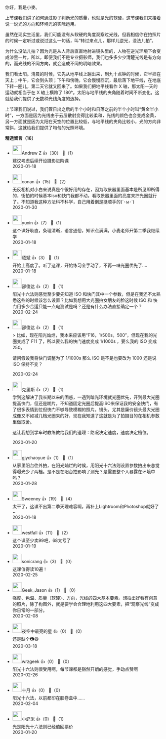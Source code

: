 你好，我是小麥。

上节课我们讲了如何通过影子判断光的质量，也就是光的软硬，这节课我们来接着说一说光的方向和环境光的实际运用。

虽然在现实生活里，我们可能没有从软硬的角度观察过光线，但我相信你在拍照片的时候一定听过或说过这么一句话，叫“转过来点儿，那样儿逆光，没法儿拍”。

为什么没法儿拍？因为光是从人背后直直地射进镜头里的，人物在逆光环境下会变成漆黑一片。所以，即便我们不是专业摄影师，我们也多多少少清楚光线是有方向的，而光线的不同方向，就会造成不同的明暗效果。

我们看太阳。清晨的时候，它先从地平线上蹦出来，到九十点钟的时候，它半挂在天上；中午，它会到头顶；下午和傍晚，它会慢慢西沉，最后落下地平线，在地底下转一圈儿，第二天它就又回来了。如果我们把地平线看作 X 轴，那太阳一天的运动就相当于在 X 轴上横跨了 180°。太阳与地平线的夹角随着时间不断变化，这就给我们提供了无数种光线角度的选择。

上节课我们说过，我们管日出之后的半个小时和日落之前的半个小时叫“黄金半小时”，一方面是因为光线由于云层散射变得比较柔和，光线的颜色也会变成金黄，另一方面就是因为太阳在天空的位置比较低，与地平线的夹角比较小，光的方向非常斜，这就给我们提供了均匀的光照环境。
<div><strong>精选留言（16）</strong></div><ul>
<li><img src="https://static001.geekbang.org/account/avatar/00/14/74/66/c0b933de.jpg" width="30px"><span>Andrew Z</span> 👍（30） 💬（1）<div>建议考虑后续开设摄影进阶课</div>2020-01-18</li><br/><li><img src="https://static001.geekbang.org/account/avatar/00/1b/63/1c/026fddf6.jpg" width="30px"><span>conan</span> 👍（15） 💬（2）<div>无反相机对小白来说真是个很好用的存在，因为取景器里面基本是所见即所得的，街拍的时候基本iso和快门我都不动，看取景器里面的亮度来拧光圈就行了。不知道我这种方法科不科学，自己用着倒是挺顺手的(´･ω･`)</div>2020-01-30</li><br/><li><img src="https://static001.geekbang.org/account/avatar/00/10/3d/15/30ddd0ad.jpg" width="30px"><span>yuxin</span> 👍（7） 💬（1）<div>这个课好耿直，条理清晰，语言通俗，知识点满满，小麦老师开第二季我继续学</div>2020-01-18</li><br/><li><img src="https://static001.geekbang.org/account/avatar/00/0f/fd/04/89cc31ab.jpg" width="30px"><span>嵇斌</span> 👍（3） 💬（1）<div>开始上高度了。听了这课，开始练习全手动了，不再一味光圈优先了....</div>2020-01-18</li><br/><li><img src="https://static001.geekbang.org/account/avatar/00/13/8d/b4/ff82483d.jpg" width="30px"><span>邵俊达</span> 👍（2） 💬（1）<div>阳光十六法则感觉至少要先知道 ISO 和快门其中一个参数，但是在我还不太熟悉这些的时候该怎么设置？比如我想用大光圈拍女朋友的脸这时候 ISO 和 快门用多少合适只能一点电测试是吗？还是有什么办法直接确定一个？</div>2020-02-24</li><br/><li><img src="https://static001.geekbang.org/account/avatar/00/13/8d/b4/ff82483d.jpg" width="30px"><span>邵俊达</span> 👍（2） 💬（1）<div>&gt; 比如，现在阳光灿烂，我本来应该用“F16，1&#47;500s，500”，但现在我的光圈变成了 F11 了，所以要么我的快门速度变成 1&#47;1000s ，要么我的 ISO 变成 250。

请问假设我将快门调整为了 1&#47;1000s 那么 ISO 是不是也要改为 1000 还是说 ISO 保持不变？</div>2020-02-24</li><br/><li><img src="https://static001.geekbang.org/account/avatar/00/0f/aa/6e/f344810c.jpg" width="30px"><span>克里斯</span> 👍（2） 💬（1）<div>学到这解决了我长期以来的困惑，一遇到暗光环境就光圈优先，开到最大光圈提高快门，但还是糊片，不知道固定光圈后提高ISO来保证我的安全快门，有了很多表情到位但快门不够导致模糊的照片。镜头，尤其是廉价镜头最大光圈成像又不如减几档光圈来的好，现在我知道了这就是为了拍摄目的在相机参数里做取舍。

这让我想到学车时教练教给我们的道理：路况决定速度，速度决定档位。</div>2020-01-20</li><br/><li><img src="http://thirdwx.qlogo.cn/mmopen/vi_32/Nv7iaxevWVukvxaZf6TjbcIf7DKYrGurT3nOKIFw5zyiaA6ju0Oib3ar8WnRBJQqapicatHzXdESwsXZg1JXDLCnFw/132" width="30px"><span>gjychaoyue</span> 👍（1） 💬（1）<div>从家里阳台往外拍，在阳光灿烂的时候，用阳光十六法则设置参数拍出来总觉得曝光少了两档。是不是在阳台拍影响了测光？是需要整个人暴露在环境中吗？</div>2020-01-28</li><br/><li><img src="https://static001.geekbang.org/account/avatar/00/11/8e/60/4cbd0e62.jpg" width="30px"><span>Sweeney</span> 👍（19） 💬（4）<div>太干了，这课不出第二季天理难容啊，再补上Lightroom和Photoshop就好了~</div>2020-01-18</li><br/><li><img src="https://static001.geekbang.org/account/avatar/00/18/ea/05/9976b871.jpg" width="30px"><span>westfall</span> 👍（11） 💬（2）<div>这个课至少卖99吧，68太亏了</div>2020-01-19</li><br/><li><img src="https://static001.geekbang.org/account/avatar/00/11/15/50/3c05e8fe.jpg" width="30px"><span>sonicrang</span> 👍（3） 💬（0）<div>这课值得读10遍！</div>2020-02-25</li><br/><li><img src="https://static001.geekbang.org/account/avatar/00/1b/6d/fd/6a0c09e9.jpg" width="30px"><span>Geek_Jason</span> 👍（1） 💬（0）<div>强度、色温、质量（软硬）、方向，光线的四大基本要素。想拍出好看有创意的照片，除了构图外，就是要学会合理地利用这四大要素，把“观察光线”变成你日常的一部分。</div>2020-02-08</li><br/><li><img src="https://static001.geekbang.org/account/avatar/00/13/57/6e/b6795c44.jpg" width="30px"><span>夜空中最亮的星</span> 👍（0） 💬（0）<div>还是缺个📷😄</div>2020-03-18</li><br/><li><img src="" width="30px"><span>wrzgeek</span> 👍（0） 💬（0）<div>阳光十六法则很受用啊，每节课都是豁然开朗的感觉，手动点赞啊</div>2020-02-26</li><br/><li><img src="https://static001.geekbang.org/account/avatar/00/1b/66/f6/d41bafa6.jpg" width="30px"><span>十月</span> 👍（0） 💬（0）<div>阳光十六法，以前都印在胶卷盒中......</div>2020-02-04</li><br/><li><img src="https://static001.geekbang.org/account/avatar/00/0f/57/d8/425e1b0a.jpg" width="30px"><span>小虾米</span> 👍（0） 💬（1）<div>光是阳光十六法则已经值回票价</div>2020-01-20</li><br/>
</ul>